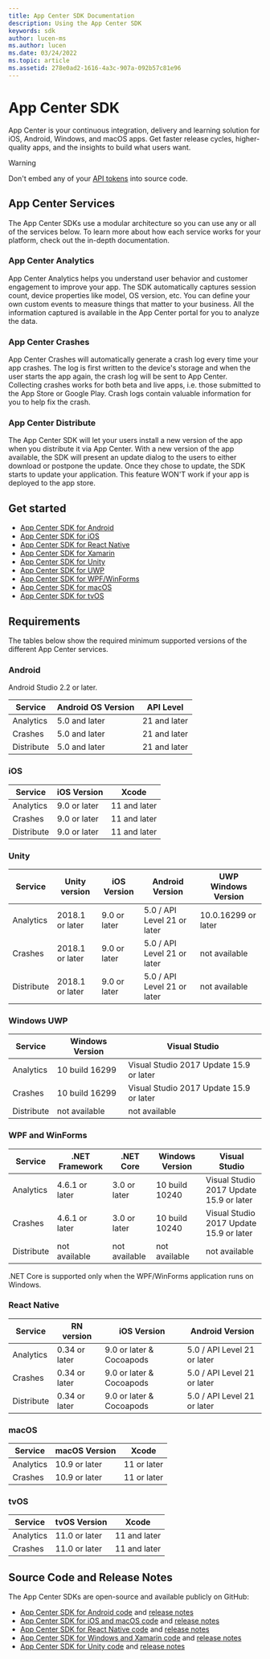 ```yaml
---
title: App Center SDK Documentation
description: Using the App Center SDK
keywords: sdk
author: lucen-ms
ms.author: lucen
ms.date: 03/24/2022
ms.topic: article
ms.assetid: 278e0ad2-1616-4a3c-907a-092b57c81e96
---
```


# App Center SDK

App Center is your continuous integration, delivery and learning solution for iOS, Android, Windows, and macOS apps.
Get faster release cycles, higher-quality apps, and the insights to build what users want.

> [!WARNING]
> Don't embed any of your [API tokens](../api-docs/index.md) into source code.

## App Center Services

The App Center SDKs use a modular architecture so you can use any or all of the services below. To learn more about how each service works for your platform, check out the in-depth documentation.

### App Center Analytics

App Center Analytics helps you understand user behavior and customer engagement to improve your app. The SDK automatically captures session count, device properties like model, OS version, etc. You can define your own custom events to measure things that matter to your business. All the information captured is available in the App Center portal for you to analyze the data.

### App Center Crashes

App Center Crashes will automatically generate a crash log every time your app crashes. The log is first written to the device's storage and when the user starts the app again, the crash log will be sent to App Center. Collecting crashes works for both beta and live apps, i.e. those submitted to the App Store or Google Play. Crash logs contain valuable information for you to help fix the crash.

### App Center Distribute

The App Center SDK will let your users install a new version of the app when you distribute it via App Center. With a new version of the app available, the SDK will present an update dialog to the users to either download or postpone the update. Once they chose to update, the SDK starts to update your application. This feature WON'T work if your app is deployed to the app store.

## Get started

* [App Center SDK for Android](getting-started/android.md)
* [App Center SDK for iOS](getting-started/ios.md)
* [App Center SDK for React Native](getting-started/react-native.md)
* [App Center SDK for Xamarin](getting-started/xamarin.md)
* [App Center SDK for Unity](getting-started/unity.md)
* [App Center SDK for UWP](getting-started/uwp.md)
* [App Center SDK for WPF/WinForms](getting-started/wpf-winforms.md)
* [App Center SDK for macOS](getting-started/macos.md)
* [App Center SDK for tvOS](getting-started/tvos.md)

## Requirements

The tables below show the required minimum supported versions of the different App Center services.

### Android

Android Studio 2.2 or later.

Service          | Android OS Version | API Level
-----------------|--------------------|-------------
Analytics        | 5.0 and later      | 21 and later
Crashes          | 5.0 and later      | 21 and later
Distribute       | 5.0 and later      | 21 and later

### iOS

Service          | iOS Version     | Xcode
-----------------|-----------------|--------------
Analytics        | 9.0 or later    | 11 and later
Crashes          | 9.0 or later    | 11 and later
Distribute       | 9.0 or later    | 11 and later

### Unity

Service    |  Unity version  | iOS Version  | Android Version            | UWP Windows Version
-----------|-----------------|--------------|----------------------------|---------------------
Analytics  | 2018.1 or later | 9.0 or later | 5.0 / API Level 21 or later| 10.0.16299 or later
Crashes    | 2018.1 or later | 9.0 or later | 5.0 / API Level 21 or later| not available
Distribute | 2018.1 or later | 9.0 or later | 5.0 / API Level 21 or later| not available

### Windows UWP

Service          | Windows Version    | Visual Studio
-----------------|--------------------|----------------------------------------
Analytics        | 10 build 16299     | Visual Studio 2017 Update 15.9 or later
Crashes          | 10 build 16299     | Visual Studio 2017 Update 15.9 or later
Distribute       | not available      | not available

### WPF and WinForms

Service          | .NET Framework | .NET Core     | Windows Version | Visual Studio
-----------------|----------------|---------------|-----------------|----------------------------------------
Analytics        | 4.6.1 or later | 3.0 or later  | 10 build 10240  | Visual Studio 2017 Update 15.9 or later
Crashes          | 4.6.1 or later | 3.0 or later  | 10 build 10240  | Visual Studio 2017 Update 15.9 or later
Distribute       | not available  | not available | not available   | not available

.NET Core is supported only when the WPF/WinForms application runs on Windows.

### React Native

Service    |  RN version   | iOS Version              | Android Version
-----------|---------------|--------------------------|----------------------------
Analytics  | 0.34 or later | 9.0 or later & Cocoapods | 5.0 / API Level 21 or later
Crashes    | 0.34 or later | 9.0 or later & Cocoapods | 5.0 / API Level 21 or later
Distribute | 0.34 or later | 9.0 or later & Cocoapods | 5.0 / API Level 21 or later

### macOS

Service          | macOS Version   | Xcode
-----------------|-----------------|--------------
Analytics        | 10.9 or later   | 11 or later
Crashes          | 10.9 or later   | 11 or later

### tvOS

Service          | tvOS Version    | Xcode
-----------------|-----------------|--------------
Analytics        | 11.0 or later   | 11 and later
Crashes          | 11.0 or later   | 11 and later

## Source Code and Release Notes

The App Center SDKs are open-source and available publicly on GitHub:

* [App Center SDK for Android code](https://github.com/Microsoft/AppCenter-SDK-Android) and [release notes](https://github.com/Microsoft/AppCenter-SDK-Android/releases)
* [App Center SDK for iOS and macOS code](https://github.com/Microsoft/AppCenter-SDK-Apple) and [release notes](https://github.com/Microsoft/AppCenter-SDK-Apple/releases)
* [App Center SDK for React Native code](https://github.com/Microsoft/AppCenter-SDK-React-Native) and [release notes](https://github.com/Microsoft/AppCenter-SDK-React-Native/releases)
* [App Center SDK for Windows and Xamarin code](https://github.com/Microsoft/AppCenter-SDK-DotNet) and [release notes](https://github.com/Microsoft/AppCenter-SDK-DotNet/releases)
* [App Center SDK for Unity code](https://github.com/microsoft/appcenter-sdk-unity) and [release notes](https://github.com/microsoft/appcenter-sdk-unity/releases)